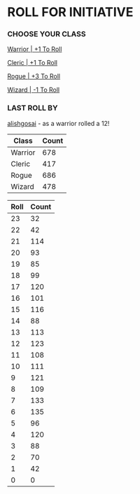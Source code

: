 # ROLL FOR INITIATIVE
### CHOOSE YOUR CLASS

[Warrior | +1 To Roll](https://github.com/benjaminsampica/benjaminsampica/issues/new?title=roll%7Cwarrior&body=Just+click+%27Submit+new+issue%27.)

[Cleric | +1 To Roll](https://github.com/benjaminsampica/benjaminsampica/issues/new?title=roll%7Ccleric&body=Just+click+%27Submit+new+issue%27.)

[Rogue | +3 To Roll](https://github.com/benjaminsampica/benjaminsampica/issues/new?title=roll%7Crogue&body=Just+click+%27Submit+new+issue%27.)

[Wizard | -1 To Roll](https://github.com/benjaminsampica/benjaminsampica/issues/new?title=roll%7Cwizard&body=Just+click+%27Submit+new+issue%27.)
### LAST ROLL BY
[alishgosai](https://www.github.com/alishgosai) - as a warrior rolled a 12!

|Class|Count|
|-|-|
|Warrior|678|
|Cleric|417|
|Rogue|686|
|Wizard|478|

|Roll|Count|
|-|-|
|23|32
|22|42
|21|114
|20|93
|19|85
|18|99
|17|120
|16|101
|15|116
|14|88
|13|113
|12|123
|11|108
|10|111
|9|121
|8|109
|7|133
|6|135
|5|96
|4|120
|3|88
|2|70
|1|42
|0|0
